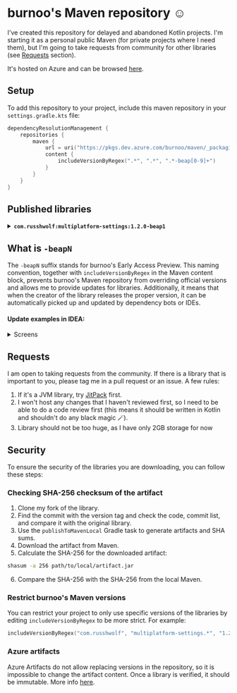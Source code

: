 # burnoo's Maven repository ☺️
I've created this repository for delayed and abandoned Kotlin projects. I'm starting it as a personal public Maven (for private projects where I need them), but I'm going to take requests from community for other libraries (see [Requests](#Requests) section).

It's hosted on Azure and can be browsed [here](https://dev.azure.com/burnoo/maven/_artifacts/feed/public).

## Setup
To add this repository to your project, include this maven repository in your `settings.gradle.kts` file:

```kotlin
dependencyResolutionManagement {
    repositories {
        maven {
            url = uri("https://pkgs.dev.azure.com/burnoo/maven/_packaging/public/maven/v1")
            content {
                includeVersionByRegex(".*", ".*", ".*-beap[0-9]+")
            }
        }
    }
}
```

## Published libraries
<details>
<summary><b><code>com.russhwolf:multiplatform-settings:1.2.0-beap1</code></b></summary>

### My fork
https://github.com/burnoo/multiplatform-settings

### Installation
In yoor module's dependencies:
```kotlin
commonMain {
    dependencies {
        implementation("com.russhwolf:multiplatform-settings:1.2.0-beap1")
        implementation("com.russhwolf:multiplatform-settings-coroutines:1.2.0-beap1")
        // etc.
    }
}
```
### Changes
- Merging branch `1.2` from original repository: https://github.com/burnoo/multiplatform-settings/pull/1
- Updating Gradle configuration and GitHub actions to support this Maven: https://github.com/burnoo/multiplatform-settings/pull/2

### Release details
- Published from https://github.com/burnoo/multiplatform-settings/tree/v1.2.0-beap1
- Publish GitHub action: https://github.com/burnoo/multiplatform-settings/actions/runs/9700339405 
</details>

## What is `-beapN`
The `-beapN` suffix stands for burnoo's Early Access Preview. This naming convention, together with `includeVersionByRegex` in the Maven content block, prevents burnoo's Maven repository from overriding official versions and allows me to provide updates for libraries. Additionally, it means that when the creator of the library releases the proper version, it can be automatically picked up and updated by dependency bots or IDEs.

#### Update examples in IDEA:
<details>
  <summary>Screens</summary>
  
  ![official-update](https://github.com/burnoo/maven/assets/17478192/d4bbdc5d-7215-44e7-a16d-4b63876e6c69)
  ![beap-update](https://github.com/burnoo/maven/assets/17478192/840aa510-d848-4178-83c4-596bec36ca3a)
</details>

## Requests
I am open to taking requests from the community. If there is a library that is important to you, please tag me in a pull request or an issue. A few rules:
1. If it's a JVM library, try [JitPack](https://jitpack.io/) first.
2. I won't host any changes that I haven't reviewed first, so I need to be able to do a code review first (this means it should be written in Kotlin and shouldn't do any black magic 🪄).
3. Library should not be too huge, as I have only 2GB storage for now

## Security
To ensure the security of the libraries you are downloading, you can follow these steps:

### Checking SHA-256 checksum of the artifact 
1. Clone my fork of the library.
2. Find the commit with the version tag and check the code, commit list, and compare it with the original library.
3. Use the `publishToMavenLocal` Gradle task to generate artifacts and SHA sums.
4. Download the artifact from Maven.
5. Calculate the SHA-256 for the downloaded artifact:
 ```sh
shasum -a 256 path/to/local/artifact.jar
```
6. Compare the SHA-256 with the SHA-256 from the local Maven.

### Restrict burnoo's Maven versions
You can restrict your project to only use specific versions of the libraries by editing `includeVersionByRegex` to be more strict. For example:
```kotlin
includeVersionByRegex("com.russhwolf", "multiplatform-settings.*", "1.2.0-beap1")
```

### Azure artifacts
Azure Artifacts do not allow replacing versions in the repository, so it is impossible to change the artifact content. Once a library is verified, it should be immutable. More info [here](https://learn.microsoft.com/en-us/azure/devops/artifacts/artifacts-key-concepts?view=azure-devops#immutability).
